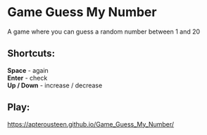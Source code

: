 # Game Guess My Number
A game where you can guess a random number between 1 and 20

## **Shortcuts:**
**Space** - again  
**Enter** - check  
**Up / Down** - increase / decrease  

## Play: 
https://apterousteen.github.io/Game_Guess_My_Number/
